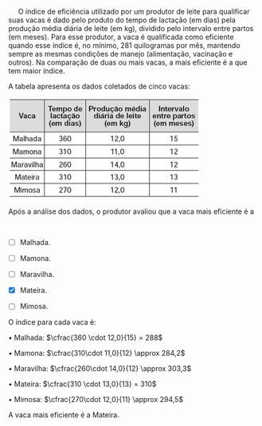 

     O índice de eficiência utilizado por um produtor de leite para qualificar suas vacas é dado pelo produto do tempo de lactação (em dias) pela produção média diária de leite (em kg), dividido pelo intervalo entre partos (em meses). Para esse produtor, a vaca é qualificada como eficiente quando esse índice é, no mínimo, 281 quilogramas por mês, mantendo sempre as mesmas condições de manejo (alimentação, vacinação e outros). Na comparação de duas ou mais vacas, a mais eficiente é a que tem maior índice.

A tabela apresenta os dados coletados de cinco vacas:

![](c23138f5-4e05-35c9-d72b-bcc1651d2161.png)

Após a análise dos dados, o produtor avaliou que a vaca mais eficiente é a

 



- [ ] Malhada.
- [ ] Mamona.
- [ ] Maravilha.
- [x] Mateira.
- [ ] Mimosa.


O índice para cada vaca é:

• Malhada: $\cfrac{360 \cdot 12,0}{15} = 288$

• Mamona: $\cfrac{310\cdot 11,0}{12} \approx 284,2$

• Maravilha: $\cfrac{260\cdot 14,0}{12} \approx 303,3$

• Mateira: $\cfrac{310 \cdot 13,0}{13} = 310$

• Mimosa: $\cfrac{270\cdot 12,0}{11} \approx 294,5$

A vaca mais eficiente é a Mateira.

        